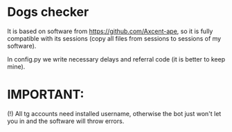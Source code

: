 # Dogs checker
It is based on software from https://github.com/Axcent-ape, so it is fully compatible with its sessions (copy all files from sessions to sessions of my software).

In config.py we write necessary delays and referral code (it is better to keep mine).

# IMPORTANT:
(!) All tg accounts need installed username, otherwise the bot just won't let you in and the software will throw errors.
